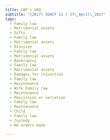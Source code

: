 ```yaml
---
title: UAP v UAQ 
subtitle: "[2017] SGHCF 11 / 27\_April\_2017"
tags:
  - Family law
  - Matrimonial assets
  - Gifts
  - Family law
  - Matrimonial assets
  - Division
  - Family law
  - Matrimonial assets
  - Bankruptcy
  - Family law
  - Matrimonial assets
  - Damages for injunction
  - Family law
  - Maintenance
  - Wife Family law
  - Maintenance
  - Rescission or variation
  - Family law
  - Maintenance
  - Child
  - Family law
  - Custody
  - No orders made

---
```


